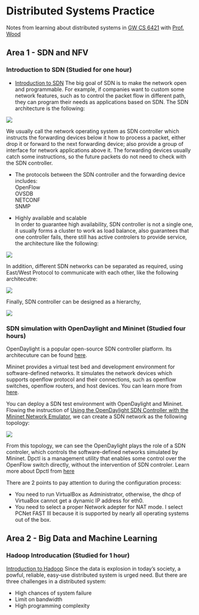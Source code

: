 # Distributed Systems Practice
Notes from learning about distributed systems in [GW CS 6421](https://gwdistsys18.github.io/) with [Prof. Wood](https://faculty.cs.gwu.edu/timwood/)

## Area 1 - SDN and NFV
### Introduction to SDN (Studied for one hour)
* [Introduction to SDN](https://www.youtube.com/watch?v=DiChnu_PAzA) The big goal of SDN is to make the network open and programmable. For example, if companies want to custom some network features, such as to control the packet flow in different path, they can program their needs as applications based on SDN. The SDN architecture is the following:

![](https://github.com/lyuxiaosu/dist-sys-practice/blob/master/SDN_Model.png)

We usually call the network operating system as SDN controller which instructs the forwarding devices below it how to process a packet, either drop it or forward to the next forwarding device; also provide a group of interface for network applications above it. The forwarding devices usually catch some instructions, so the future packets do not need to check with the SDN controller.

* The protocols between the SDN controller and the forwarding device includes:   
OpenFlow  
OVSDB  
NETCONF  
SNMP  

* Highly available and scalable  
In order to guarantee high availability, SDN controller is not a single one, it usually forms a cluster to work as load balance, also guarantees that one controller fails, there still has active controlers to provide service, the architecture like the following:

![](https://github.com/lyuxiaosu/dist-sys-practice/blob/master/cluster_SDN.png)

In addition, different SDN networks can be separated as required, using East/West Protocol to communicate with each other, like the following architecutre:

![](https://github.com/lyuxiaosu/dist-sys-practice/blob/master/constroler_communiate_constroler.png)

Finally, SDN controller can be designed as a hierarchy,

![](https://github.com/lyuxiaosu/dist-sys-practice/blob/master/hierarchy_SDN.png)

### SDN simulation with OpenDaylight and Mininet (Studied four hours)   

OpenDaylight is a popular open-source SDN controller platform. Its architecuture can be found [here](https://wiki.opendaylight.org/view/OpenDaylight_Controller:Architectural_Framework).      

Mininet provides a virtual test bed and development environment for software-defined networks. It simulates the network devices which supports openflow protocol and their connections, such as openflow switches, openflow routers, and host devices. You can learn more from [here](http://mininet.org/).   

You can deploy a SDN test environment with OpenDaylight and Mininet. Flowing the instruction of [Using the OpenDaylight SDN Controller with the Mininet Network Emulator](http://www.brianlinkletter.com/using-the-opendaylight-sdn-controller-with-the-mininet-network-emulator/), we can create a SDN network as the following topology:   

![](https://github.com/lyuxiaosu/dist-sys-practice/blob/master/Mininet_OpenDaylight.png)   

From this topology, we can see the OpenDaylight plays the role of a SDN controler, which controls the software-defined networks simulated by Mininet. Dpctl is a management utility that enables some control over the OpenFlow switch directly, without the intervention of SDN controler. Learn more about Dpctl from [here](https://github.com/CPqD/ofsoftswitch13/wiki/Dpctl-Documentation)    

There are 2 points to pay attention to during the configuration process:   
* You need to run VirtualBox as Administrator, otherwise, the dhcp of VirtuaBox cannot get a dynamic IP address for eth0. 
* You need to select a proper Network adepter for NAT mode. I select PCNet FAST III because it is supported by nearly all operating systems out of the box.
## Area 2 - Big Data and Machine Learning
### Hadoop Introducation (Studied for 1 hour) 
[Introduction to Hadoop](https://www.youtube.com/watch?v=jKCj4BxGTi8&feature=youtu.be) Since the data is explosion in today’s society, a powful, reliable, easy-use distributed system is urged need. But there are three challenges in a distributed system:    
* High chances of system failure
* Limit on bandwidth
* High programming complexity

